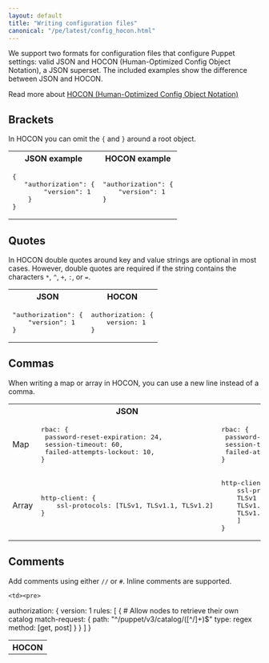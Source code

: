 ```yaml
---
layout: default
title: "Writing configuration files"
canonical: "/pe/latest/config_hocon.html"
---
```


We support two formats for configuration files that configure Puppet settings: valid JSON and HOCON (Human-Optimized Config Object Notation), a JSON superset. The included examples show the difference between JSON and HOCON.

Read more about [HOCON (Human-Optimized Config Object Notation)](https://github.com/typesafehub/config#using-hocon-the-json-superset)

## Brackets

In HOCON you can omit the `{` and `}` around a root object.

<table>
  <tr>
    <th>JSON example</th>
    <th>HOCON example</th>
  </tr>
  <tr>
    <td><pre>
{
   "authorization": {
    	"version": 1
    }
}
</pre></td>
    <td><pre>"authorization": {
    "version": 1
}</pre></td>
  </tr>
</table>

## Quotes

In HOCON double quotes around key and value strings are optional in most cases. However, double quotes are required if the string contains the characters `*`, `^`, `+`, `:`, or `=`.

<table>
  <tr>
    <th>JSON</th>
    <th>HOCON</th>
  </tr>
  <tr>
    <td><pre>
"authorization": {
    "version": 1
}
</pre></td>
    <td><pre>
authorization: {
    version: 1
}
</pre></td>
  </tr>
</table>

## Commas

When writing a map or array in HOCON, you can use a new line instead of a comma.

<table>
<tr>
<th></th>
<th>JSON</th>
<th>HOCON</th>
</tr>
<tr>
<td>Map</td>
<td>
<pre>
rbac: {
 password-reset-expiration: 24,
 session-timeout: 60,
 failed-attempts-lockout: 10,
}
</pre></td>
<td>
<pre>
rbac: {
 password-reset-expiration: 24
 session-timeout: 60
 failed-attempts-lockout: 10
}
</pre></td>
</tr>
<tr>
<td>Array</td>
<td>
<pre>
http-client: {
    ssl-protocols: [TLSv1, TLSv1.1, TLSv1.2]
}
</pre></td>
<td>
<pre>
http-client: {
    ssl-protocols: [
    TLSv1
    TLSv1.1
    TLSv1.2
    ]
}
</pre></td>
</tr>
</table>

## Comments

Add comments using either `//` or `#`. Inline comments are supported.

<table>
  <tr>
    <th>HOCON</th>
  </tr>
  <tr>

    <td><pre>
authorization: {
    version: 1
    rules: [
        {
            # Allow nodes to retrieve their own catalog
            match-request: {
                path: "^/puppet/v3/catalog/([^/]+)$"
                type: regex
                method: [get, post]
            }
        }
    ]
}
</pre></td>
  </tr>
</table>